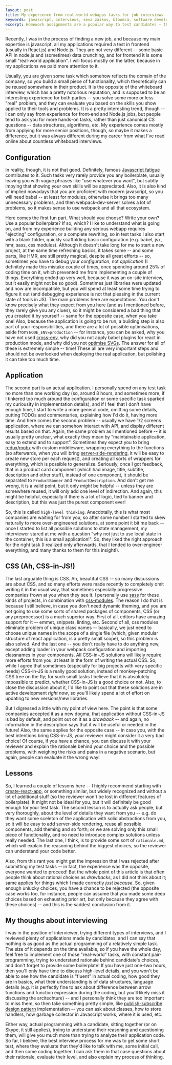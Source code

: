 ```yaml
---
layout: post
title: My experience from real-world webapps tasks for job interviews
keywords: javascript, interviews, seva zaikov, bloomca, software developer interview, job interview, react.js, node.js
excerpt: Homework assignments are a popular way to test candidates – they can take their time, and show the best in relaxing atmosphere. But, if you are a little bit busy, it might backfire, since you literally can't invest that much of the time, and comments are not always suitable to explain all extension points.
---
```


Recently, I was in the process of finding a new job, and because my main expertise is javascript, all my applications required a test in frontend (usually in React.js) and Node.js. They are not very different -- some basic API in node.js and (sometimes) data crunching, and for frontend it is some small "real-world application". I will focus mostly on the latter, because in my applications we paid more attention to it.

Usually, you are given some task which somehow reflects the domain of the company, so you build a small piece of functionality, which theoretically can be reused somewhere in their product. It is the opposite of the whiteboard interview, which has a pretty notorious reputation, and is supposed to be an interesting experience for both parties -- you solve some more or less "real" problem, and they can evaluate you based on the skills you show applied to their tools and problems.
It is a pretty interesting trend, though -- I can only say from experience for front-end and Node.js jobs, but people tend to ask you for more hands-on tasks, rather than just canonical CS questions -- data structures, algorithms, etc. My experience comes mostly from applying for more senior positions, though, so maybe it makes a difference, but it was always different during my career from what I've read online about countless whiteboard interviews.

## Configuration

In reality, though, it is not that good. Definitely, famous [Javascript fatigue](http://robotlolita.me/2016/01/09/no-i-dont-want-to-configure-your-app.html) contributes to it. Such tasks very rarely provide you any boilerplate, usually leaving you with vague phrases like "use whatever you want", but subtly impying that showing your own skills will be appreciated. Also, it is also kind of implied nowadays that you are proficient with modern javascript, so you will need babel -- at least for modules, otherwise it brings too many unnecessary problems, and then webpack-dev-server solves a lot of problems, so it makes sense to use webpack and all that ecosystem.

Here comes the first fun part. What should you choose? Write your own? Use a popular boilerplate? If so, which? I like to understand what is going on, and from my experience building any serious webapp requires "ejecting" configuration, or a complete rewriting, so in test tasks I also start with a blank folder, quickly scaffolding basic configuration (e.g. babel, jsx, hmr, sass, css modules). Although it doesn't take long for me to start a new project, at the same time refreshing basics, it takes some -- and some parts, like HMR, are still pretty magical, despite all great efforts -- so, sometimes you have to debug your _configuration_, not _application_ (I definitely made this mistake couple of times, once spending around 25% of coding time on it, which prevented me from implementing a couple of things. Everything ended up very well, because it was an on-site interview, but it easily might not be so good). Sometimes just libraries were updated and now are incompatible, but you will spend at least some time trying to figure it out (and debugging experience is not that pleasing in the current state of tools in JS).
The main problems here are expectations. You don't know precisely what they expect from you here (and as I mentioned before, they rarely give you any clues), so it might be considered a bad thing that you created it by yourself -- same for the opposite case, when you take one! Also, because the application is going to be run, a building step is also part of your responsibilities, and there are a lot of possible optimisations, aside from `NODE_ENV=production` -- for instance, you can be asked, why you have not used [cross-env](https://github.com/kentcdodds/cross-env), why did you not apply babel plugins for react in production mode, and why did you not [optimise SVGs](https://github.com/svg/svgo). The answer for all of these is extremely simple -- time! These all are very important steps and should not be overlooked when deploying the real application, but polishing it can take too much time.

## Application

The second part is an actual application. I personally spend on any test task no more than one working day (so, around 8 hours, and sometimes more, if I tinkered too much around the configuration or some specific task sparked my curiousity in implementation details), and if I feel that I don't have enough time, I start to write a more general code, omitting some details, putting TODOs and commentaries, explaining how I'd do it, having more time. And here comes the second problem -- usually we have 1/2 screens application, where we can somehow interact with API, and display different results based on that. Again, the same problem as I mentioned before -- it is usually pretty unclear, what exactly they mean by "maintainable application, easy to extend and to support". Sometimes they expect you to bring [redux](https://github.com/reactjs/redux)/[mobx](https://github.com/mobxjs/mobx) with custom middleware, wrapping everything to the functions (so afterwards, when you will bring [server-side-rendering](http://blog.bloomca.me/2017/06/11/server-side-rendering-with-prefetch.html), it will be easy to create new store per each request), and creating all sorts of wrappers for everything, which is possible to generalize. Seriously, once I got feedback, that in a product card component (which had image, title, subtitle, description and other stuff), instead of one component, it should be separated to `ProductBanner` and `ProductDescription`. And don't get me wrong, it is a valid point, but it only _might_ be helpful -- unless they are somewhere reused, it will only add one level of indirection. And again, this might be helpful, especially if there is a lot of logic, tied to banner and description, but this was just the purest component ever!

So, this is called `high-level thinking`. Anecdotally, this is what most companies are waiting for from you, so after some number I started to skew naturally to more over-engineered solutions, at some point it bit me back -- once I started to list all possible solutions to state management, my interviewer stared at me with a question "why not just to use local state in the container, this is a small application!". So, they liked the right approach for the right task (I realized only afterwards, that I tended to over-engineer everything, and many thanks to them for this insight!).

## CSS (Ah, CSS-in-JS!)

The last arguable thing is CSS. Ah, beautiful CSS -- so many discussions are about CSS, and so many efforts were made recently to completely omit writing it in the usual way, that sometimes especially progressive companies frown at you when they see it. I personally use [sass](http://sass-lang.com/) for these kinds of projects, in combination with [css-modules](https://github.com/css-modules/css-modules). The reason I do that is because I still believe, in case you don't need dynamic theming, and you are not going to use some sorts of shared packages of components, CSS (or any preprocessor) is a much superior way. First of all, editors have amazing support for it -- emmet, snippets, linting, etc. Second of all, css modules eliminate problem of unique class names -- basically, we just need to choose unique names in the scope of a single file (which, given modular structure of react application, is a pretty small scope), so this problem is also solved. And the last one -- you don't really have to do anything new, except adding loader in your webpack configuration and importing classnames in your components. All CSS-in-JS solutions will likely require more efforts from you, at least in the form of writing the actual CSS.
So, while I agree that sometimes (especially for big projects with very specific needs) CSS-in-JS is a really good solution, instead of monkey-patching CSS tree on the fly; for such small tasks I believe that it is absolutely impossible to predict, whether CSS-in-JS is a good choice or not. Also, to close the discussion about it, I'd like to point out that these solutions are in active development _right now_, so you'll likely spend a lot of effort on updating to new versions/new libraries.

But I digressed a little with my point of view here. The point is that some companies accepted it as a new dogma, that application without CSS-in-JS is bad by default, and point out on it as a _drawback_ -- and again, no information in the description says that it will be useful or needed in the future! Also, the same applies for the opposite case -- in case you, with the best intentions bring CSS-in-JS, your reviewer might consider it a very bad choice!
Of course, if you have a chance, you can discuss it with your reviewer and explain the rationale behind your choice and the possible problems, with weighing the risks and pains in a negative scenario, but again, people can evaluate it the wrong way!

## Lessons

So, I learned a couple of lessons here -- I highly recommend starting with [create-react-app](https://github.com/facebookincubator/create-react-app), or something similar, but widely recognized and without a lot of additional stuff (so the reviewer won't be lost in different features of boilerplate). It might not be ideal for you, but it will definitely be good enough for your test task. The second lesson is to actually ask people, but very thoroughly, about the level of details they want from you -- e.g. do they want some sceleton of the application with solid abstractions from you, so it will be easy to add server-side rendering, reuse all possible components, add theming and so forth; or we are solving only this small piece of functionality, and no need to introduce complex solutions unless really needed. The last one, I think, is to provide some sort of `rationale.md`, which will explain the reasoning behind the biggest choices, so the reviewer can understand your code better.

Also, from this rant you might get the impression that I was rejected after submitting my test tasks -- in fact, the experience was the opposite, everyone wanted to proceed! But the whole point of this article is that often people think about rational choices as _drawbacks_, as I did not think about it; same applies for things which I made correctly _just because_. So, given enough unlucky choices, you have a chance to be rejected (the opposite case works too, for instance, people can assume that you made some deep choices based on exhausting prior art, but only because they agree with these choices) -- and this is the saddest conclusion from it.

## My thoughs about interviewing

I was in the position of interviewer, trying different types of interviews, and I reviewed plenty of applications made by candidates, and I can say that nothing is as good as the actual programming of a relatively simple task. The size of it depends on the time available, so if you have the whole day, feel free to implement one of those "real-world" tasks, with constant pair-programming, trying to understand rationale behind candidate's choices, and don't forget to provide some boilerplate!
If you have just one-two hours, then you'll only have time to discuss high-level details, and you won't be able to see how the candidate is "fluent" in actual coding, how good they are in basics, what their understanding is of data structures, language details (e.g. it is perfectly fine to ask about difference between arrow functions and function expression during the coding, but you'll likely miss it discussing the arcitechture) -- and I personally think they are too important to miss them, so then take something pretty simple, like [publish-subscribe design pattern](https://en.wikipedia.org/wiki/Publish%E2%80%93subscribe_pattern) implementation -- you can ask about classes, how to store handlers, how garbage collector in Javascript works, where it is used, etc.

Either way, actual programming with a candidate, sitting together (or on Skype, it still applies), trying to understand their reasoning and questioning them, will give you much more than trying to analyze their application code. So far, I believe, the best interview process for me was to get some short test, where they evaluate that they'd like to talk with me, some initial call, and then some coding together. I can ask them in that case questions about their rationale, evaluate their level, and also explain my process of thinking.
